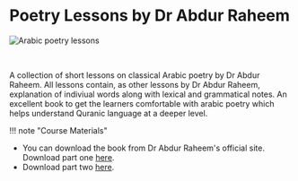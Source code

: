 # Poetry Lessons by Dr Abdur Raheem

![Arabic poetry lessons](/img/poetry_durus.jpg)

<br>

A collection of short lessons on classical Arabic poetry by Dr Abdur Raheem. All lessons contain, as other lessons by Dr Abdur Raheem, explanation of indiviual words along with lexical and grammatical notes. An excellent book to get the learners comfortable with arabic poetry which helps understand Quranic language at a deeper level.

!!! note "Course Materials"

* You can download the book from Dr Abdur Raheem's official site. Download part one [here](http://drvaniya.com/?p=13009).
* Download part two [here](http://drvaniya.com/?p=14065).

<br>

